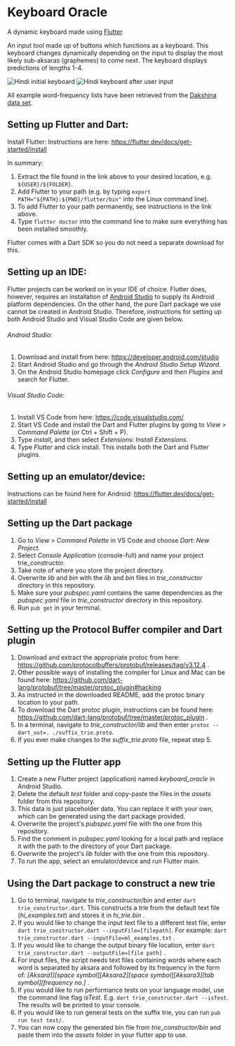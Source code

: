 # Keyboard Oracle

A dynamic keyboard made using [Flutter](https://flutter.dev/).

An input tool made up of buttons which functions as a keyboard. This keyboard changes
dynamically depending on the input to display the most likely sub-aksaras (graphemes)
to come next. The keyboard displays predictions of lengths 1-4.

![Hindi initial keyboard](images/ml_initial.png)
![Hindi keyboard after user input](images/ml_settings.png)

All example word-frequency lists have been retrieved from the [Dakshina data set](https://github.com/google-research-datasets/dakshina).

## Setting up Flutter and Dart:
Install Flutter: Instructions are here: https://flutter.dev/docs/get-started/install

In summary:

1. Extract the file found in the link above to your desired location, e.g. `${USER}/${FOLDER}`.
2. Add Flutter to your path (e.g. by typing `export PATH="${PATH}:${PWD}/flutter/bin"` into the Linux command line).
3. To add Flutter to your path permanently, see instructions in the link above.
4. Type `flutter doctor` into the command line to make sure everything has been installed smoothly.

Flutter comes with a Dart SDK so you do not need a separate download for this.

## Setting up an IDE:
Flutter projects can be worked on in your IDE of choice. Flutter does, however,
requires an installation of [Android
Studio](https://developer.android.com/studio) to supply its Android platform
dependencies.  On the other hand, the pure Dart package we use cannot be created
in Android Studio.  Therefore, instructions for setting up both Android Studio
and Visual Studio Code are given below.

###### Android Studio:
1. Download and install from here: https://developer.android.com/studio
2. Start Android Studio and go through the *Android Studio Setup Wizard*.
3. On the Android Studio homepage click *Configure* and then *Plugins* and search for Flutter.

###### Visual Studio Code:
1. Install VS Code from here: https://code.visualstudio.com/
2. Start VS Code and install the Dart and Flutter plugins by going to *View > Command Palette* (or Ctrl + Shift + P).
3. Type *install*, and then select *Extensions: Install Extensions*.
4. Type *Flutter* and click install. This installs both the Dart and Flutter plugins.

## Setting up an emulator/device:
Instructions can be found here for Android: https://flutter.dev/docs/get-started/install

## Setting up the Dart package
1. Go to *View > Command Palette* in VS Code and choose *Dart: New Project*.
2. Select *Console Application* (console-full) and name your project trie_constructor.
3. Take note of where you store the project directory.
4. Overwrite *lib* and *bin* with the *lib* and *bin* files in *trie_constructor* directory in this repository.
5. Make sure your *pubspec.yaml* contains the same dependencies as the *pubspec.yaml* file in *trie_constructor* directory in this repository.
6. Run `pub get` in your terminal.

## Setting up the Protocol Buffer compiler and Dart plugin
1. Download and extract the appropriate protoc from here: https://github.com/protocolbuffers/protobuf/releases/tag/v3.12.4 .
2. Other possible ways of installing the compiler for Linux and Mac can be found here: https://github.com/dart-lang/protobuf/tree/master/protoc_plugin#hacking
3. As instructed in the downloaded README, add the protoc binary location to your path.
4. To download the Dart protoc plugin, instructions can be found here: https://github.com/dart-lang/protobuf/tree/master/protoc_plugin .
5. In a terminal, navigate to *trie_constructor/lib* and then enter `protoc --dart_out=. ./suffix_trie.proto`.
6. If you ever make changes to the *suffix_trie.proto* file, repeat step 5.

## Setting up the Flutter app
1. Create a new Flutter project (application) named *keyboard_oracle* in Android Studio.
2. Delete the default *test* folder and copy-paste the files in the *assets* folder from this repository.
3. This data is just placeholder data. You can replace it with your own, which can be generated using the dart package provided.
4. Overwrite the project's *pubspec.yaml* file with the one from this repository.
5. Find the comment in *pubspec.yaml* looking for a local path and replace it with the path to the directory of your Dart package.
6. Overwrite the project's *lib* folder with the one from this repository.
7. To run the app, select an emulator/device and run Flutter main.

## Using the Dart package to construct a new trie
1. Go to terminal, navigate to *trie_constructor/bin* and enter `dart trie_constructor.dart`. This constructs a trie from the default text file (*hi_examples.txt*) and stores it in *hi_trie.bin* .
2. If you would like to change the input text file to a different text file, enter `dart trie_constructor.dart --inputFile=[filepath]`. For example: `dart trie_constructor.dart --inputFile=ml_examples.txt` .
3. If you would like to change the output binary file location, enter `dart trie_constructor.dart --outputFile=[file path]` .
4. For input files, the script needs text files containing words where each word is separated by aksara and followed by its frequency in the form of: *[Aksara1][space symbol][Aksara2][space symbol][Aksara3][tab symbol][frequency no.]* .
5. If you would like to run performance tests on your language model, use the command line flag *isTest*. E.g. `dart trie_constructor.dart --isTest`. The results will be printed to your console.
6. If you would like to run general tests on the suffix trie, you can run `pub run test test/`.
7. You can now copy the generated bin file from *trie_constructor/bin* and paste them into the *assets* folder in your flutter app to use.
